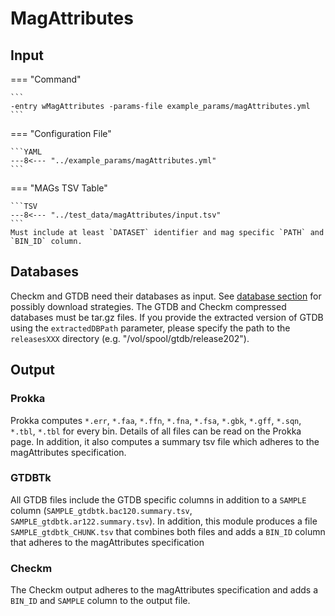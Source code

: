 # MagAttributes

## Input


=== "Command"

    ```
    -entry wMagAttributes -params-file example_params/magAttributes.yml 
    ```

=== "Configuration File"

    ```YAML
    ---8<--- "../example_params/magAttributes.yml"
    ```

=== "MAGs TSV Table"

    ```TSV
    ---8<--- "../test_data/magAttributes/input.tsv"
    ```
    Must include at least `DATASET` identifier and mag specific `PATH` and `BIN_ID` column.

## Databases

Checkm and GTDB need their databases as input. See [database section](../pipeline_configuration.md#Database-input-configuration) for possibly download strategies.
The GTDB and Checkm compressed databases must be tar.gz files. If you provide the extracted version of GTDB using the `extractedDBPath` parameter,
please specify the path to the `releasesXXX` directory (e.g. "/vol/spool/gtdb/release202").

## Output

### Prokka

Prokka computes `*.err`, `*.faa`, `*.ffn`, `*.fna`, `*.fsa`, `*.gbk`, `*.gff`, `*.sqn`, `*.tbl`, `*.tbl` for every bin.
Details of all files can be read on the Prokka page.
In addition, it also computes a summary tsv file which adheres to the magAttributes specification.

### GTDBTk

All GTDB files include the GTDB specific columns in addition to a `SAMPLE` column (`SAMPLE_gtdbtk.bac120.summary.tsv`, `SAMPLE_gtdbtk.ar122.summary.tsv`).
In addition, this module produces a file `SAMPLE_gtdbtk_CHUNK.tsv` that combines both files and adds a `BIN_ID` column that adheres to the magAttributes specification

### Checkm

The Checkm output adheres to the magAttributes specification and adds a `BIN_ID` and `SAMPLE` column to the output file.

